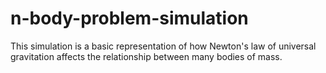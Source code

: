# n-body-problem-simulation
This simulation is a basic representation of how Newton's law of universal gravitation affects the relationship between many bodies of mass.
